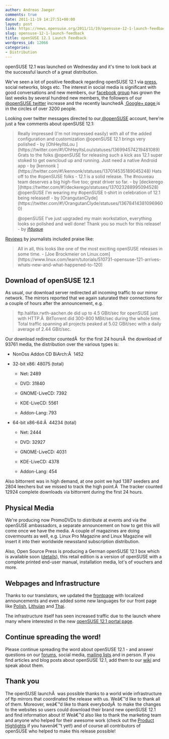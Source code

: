 ```yaml
---
author: Andreas Jaeger
comments: true
date: 2011-11-19 14:27:51+00:00
layout: post
link: https://news.opensuse.org/2011/11/19/opensuse-12-1-launch-feedback/
slug: opensuse-12-1-launch-feedback
title: openSUSE 12.1 Launch Feedback
wordpress_id: 12066
categories:
- Distribution
---
```


openSUSE 12.1 was launched on Wednesday and it's time to look back at the successful launch of a great distribution.

We've seen a lot of positive feedback regarding openSUSE 12.1 via [press](http://en.opensuse.org/In_the_press), social networks, blogs etc. The interest in social media is significant with good conversations and new members, our [facebook group](http://www.facebook.com/group.php?gid=2256834487) has grown the last weeks by several hundred new members, the followers of our [@openSUSE twitter](http://twitter.com/#!/openSUSE) increase and the recently launchedÂ [ Google+ page ](https://plus.google.com/110312141834246266844/)is in the circles of over 3200 people.

Looking over twitter messages directed to our[ @openSUSE](http://twitter.com/openSUSE) account, here're just a few comments about openSUSE 12.1:


<blockquote>Really impressed (I'm not impressed easily) with all of the added configuration and customization @openSUSE 12.1 brings very polished - by [OhHeyItsLou<!-- more -->
](https://twitter.com/#!/OhHeyItsLou/statuses/136994574219481089)
Grats to the folks @openSUSE for releasing such a kick ass 12.1 super stoked to get owncloud up and running. Just need a native Android app - by [kennonk
](https://twitter.com/#!/kennonk/statuses/137014535189045248)
Hats off to the #openSUSE folks - 12.1 is a solid release. The #nouveau team deserves a big high-five too; great driver so far. - by [deckerego
](https://twitter.com/#!/deckerego/statuses/137023288995094528)
@openSUSE I'm wearing my #openSUSE t-shirt in celebration of 12.1 being released! - by [OrangutanClyde](https://twitter.com/#!/OrangutanClyde/statuses/136784143810969600)

@openSUSE I've just upgraded my main workstation, everything looks so polished and well done! Thank you so much for this release! - by [jfduque](https://twitter.com/#!/jfduque/statuses/137081293283405824)</blockquote>


[Reviews](http://en.opensuse.org/In_the_press) by journalists included praise like:


<blockquote>All in all, this looks like one of the most exciting openSUSE releases in some time. - [Joe Brockmeier on Linux.com](https://www.linux.com/learn/tutorials/510731-opensuse-121-arrives-whats-new-and-what-happened-to-120)</blockquote>




## Download of openSUSE 12.1


As usual, our download server redirected all incoming traffic to our mirror network. The mirrors reported that we again saturated their connections for a couple of hours after the announcement, e.g.


<blockquote>ftp.halifax.rwth-aachen.de did up to 4.5 GBit/sec for openSUSE just with HTTP.Â  BitTorrent did 300-800 MBit/sec during the whole time. Total traffic spanning all projects peaked at 5.02 GBit/sec with a daily average of 2.44 GBit/sec.</blockquote>


Our download redirector countedÂ  for the first 24 hoursÂ  the download of 93761 media, the distribution over the various types is:



	
  * NonOss Addon CD BiArch:Â  1452

	
  * 32-bit x86: 48075 (total)

	
    * Net: 2489

	
    * DVD: 31840

	
    * GNOME-LiveCD: 7392

	
    * KDE-LiveCD: 5561

	
    * Addon-Lang: 793




	
  * 64-bit x86-64:Â  44234 (total)

	
    * Net: 2444

	
    * DVD: 32927

	
    * GNOME-LiveCD: 4031

	
    * KDE-LiveCD: 4378

	
    * Addon-Lang: 454





Also bittorrent was in high demand, at one point we had 1387 seeders and 2804 leechers but we missed to track the high point.Â  The tracker counted 12924 complete downloads via bittorrent during the first 24 hours.


## Physical Media


We're producing now PromoDVDs to distribute at events and via the openSUSE ambassadors, a separate announcement on how to get this will
come once we have the media. A couple of magazines are doing covermounts as well, e.g. Linux Pro Magazine and Linux Magazine will insert it into their worldwide newsstand subscription distribution.

Also, Open Source Press is producing a German openSUSE 12.1 box which is available soon ([details](http://en.opensuse.org/Buy_openSUSE )), this retail edition is a version of openSUSE with a complete printed  end-user manual, installation media, lot's of vouchers and more.


## Webpages and Infrastructure


Thanks to our translators, we updated the [frontpage](http://www.opensuse.org/) with localized announcements and even added some new languages for our front page like [Polish](http://www.opensuse.org/pl), [Lithuian](http://www.opensuse.org/lt) and [Thai](http://www.opensuse.org/th).

The infrastructure itself has seen increased traffic due to the launch where many where interested in the new [openSUSE 12.1 portal page](http://en.opensuse.org/Portal:12.1 ).


## Continue spreading the word!


Please continue spreading the word about openSUSE 12.1 - and answer questions on our [forums](http://forums.opensuse.org/), social media, [mailing lists](http://lists.opensuse.org) and in person. If you find articles and blog posts about openSUSE 12.1, add them to our [wiki](http://en.opensuse.org/In_the_press) and speak about them.


## Thank you


The openSUSE launchÂ  was possible thanks to a world wide infrastructure of ftp mirrors that coordinated the release with us. Weâ€™d like to thank all of them. Moreover, weâ€™d like to thank everybodyÂ  to make the changes to the websites so users could download their brand new openSUSE 12.1 and find information about it! Weâ€™d also like to thank the marketing team and anyone who helped for their awesome work (check out the [Product Highlights](http://en.opensuse.org/Product_highlights) if you havenâ€™t yet!) and of course all contributors of openSUSE who helped to make this release possible!
